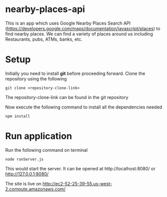 # nearby-places-api
This is an app which uses Google Nearby Places Search API (https://developers.google.com/maps/documentation/javascript/places) to find nearby places. We can find a variety of places around us including Restaurants, pubs, ATMs, banks, etc.

# Setup
Initially you need to install **git** before proceeding forward.
Clone the repository using the following
```
git clone <repository-clone-link>
```
The repository-clone-link can be found in the git repository

Now execute the following command to install all the dependencies needed
```
npm install
```

# Run application
Run the following command on terminal
```
node runServer.js
```
This would start the server. It can be opened at http://localhost:8080/ or http://127.0.0.1:8080/

The site is live on http://ec2-52-25-39-55.us-west-2.compute.amazonaws.com/
